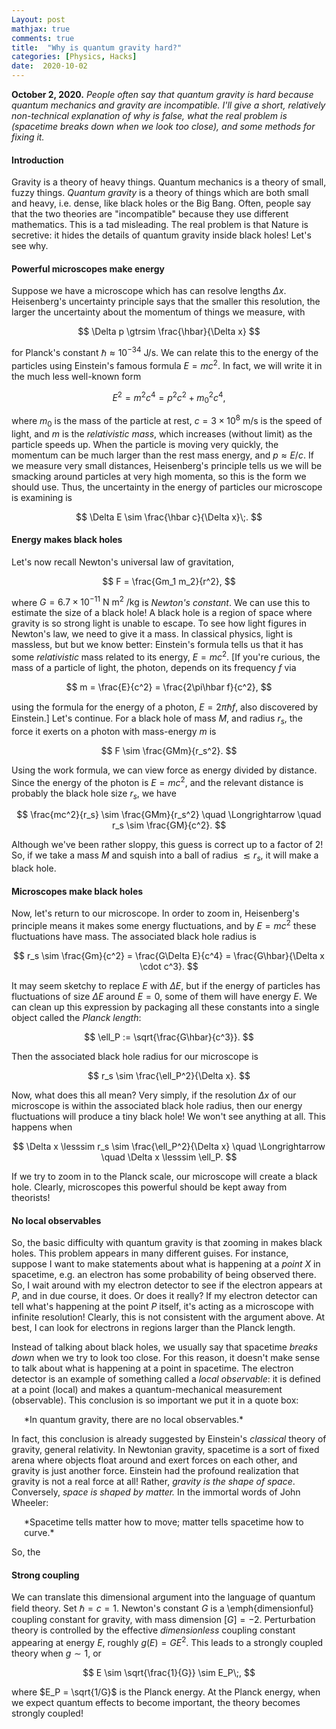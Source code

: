 ```yaml
---
Layout: post
mathjax: true
comments: true
title:  "Why is quantum gravity hard?"
categories: [Physics, Hacks]
date:  2020-10-02
---
```


**October 2, 2020.** *People often say that quantum gravity is hard
  because quantum mechanics and gravity are incompatible. I'll give a
  short, relatively non-technical explanation of why is false, what the real
  problem is (spacetime breaks down when we look too close), and some
  methods for fixing it.*

#### Introduction

Gravity is a theory of heavy things.
Quantum mechanics is a theory of small, fuzzy things.
*Quantum gravity* is a theory of things which are both small and
heavy, i.e. dense, like black holes or the Big Bang.
Often, people say that the two theories are "incompatible" because
they use different mathematics.
This is a tad misleading.
The real problem is that Nature is secretive: it hides the details of
quantum gravity inside black holes!
Let's see why.

#### Powerful microscopes make energy

Suppose we have a microscope which has can resolve lengths $\Delta x$.
Heisenberg's uncertainty principle says that the smaller this
resolution, the larger the uncertainty about the momentum of things we
measure, with

$$
\Delta p \gtrsim \frac{\hbar}{\Delta x}
$$

for Planck's constant $\hbar \approx 10^{-34} \text{ J/s}$.
We can relate this to the energy of the particles using Einstein's
famous formula $E = mc^2$.
In fact, we will write it in the much less well-known form

$$
E^2 = m^2c^4 = p^2c^2 + m_0^2 c^4,
$$

where $m_0$ is the mass of the particle at rest, $c = 3 \times 10^8
\text{ m/s}$ is the speed of light, and $m$ is the *relativistic
mass*, which increases (without limit) as the particle speeds up.
When the particle is moving very quickly, the momentum can be much
larger than the rest mass energy, and $p \approx E/c$.
If we measure very small distances, Heisenberg's principle tells us we
will be smacking around particles at very high momenta, so this is the
form we should use.
Thus, the uncertainty in the energy of particles our microscope is
examining is

$$
\Delta E \sim \frac{\hbar c}{\Delta x}\;.
$$

#### Energy makes black holes

Let's now recall Newton's universal law of gravitation,

$$
F = \frac{Gm_1 m_2}{r^2},
$$

where $G = 6.7\times 10^{-11} \text{ N m}^2\text{ /kg}$ is *Newton's
constant*.
We can use this to estimate the size of a black hole!
A black hole is a region of space where gravity is so strong light
is unable to escape.
To see how light figures in Newton's law, we need to give it a mass.
In classical physics, light is massless, but but we know better: Einstein's
formula tells us that it has some *relativistic* mass related to its
energy, $E = mc^2$.
[If you're curious, the mass of a particle of light, the photon,
depends on its frequency $f$ via

$$
m = \frac{E}{c^2} = \frac{2\pi\hbar f}{c^2},
$$

using the formula for the energy of a photon, $E = 2\pi \hbar f$, also discovered by Einstein.]
Let's continue.
For a black hole of mass $M$, and radius $r_s$, the force it exerts on
a photon with mass-energy $m$ is

$$
F \sim \frac{GMm}{r_s^2}.
$$

Using the work formula, we can view force as energy divided by
distance.
Since the energy of the photon is $E = mc^2$, and the relevant
distance is probably the black hole size $r_s$, we have

$$
\frac{mc^2}{r_s} \sim \frac{GMm}{r_s^2} \quad \Longrightarrow \quad
r_s \sim \frac{GM}{c^2}.
$$

Although we've been rather sloppy, this guess is correct up to a
factor of $2$!
So, if we take a mass $M$ and squish into a ball of radius $\lesssim
r_s$, it will make a black hole.

#### Microscopes make black holes

Now, let's return to our microscope.
In order to zoom in, Heisenberg's principle means it makes some energy
fluctuations, and by $E = mc^2$ these fluctuations have mass.
The associated black hole radius is

$$
r_s \sim \frac{Gm}{c^2} = \frac{G\Delta E}{c^4} = \frac{G\hbar}{\Delta x \cdot c^3}.
$$

It may seem sketchy to replace $E$ with $\Delta E$, but if the energy
of particles has fluctuations of size $\Delta E$ around $E = 0$, some
of them will have energy $E$.
We can clean up this expression by packaging all these constants into
a single object called the *Planck length*:

$$
\ell_P := \sqrt{\frac{G\hbar}{c^3}}.
$$

Then the associated black hole radius for our microscope is

$$
r_s \sim \frac{\ell_P^2}{\Delta x}.
$$

Now, what does this all mean?
Very simply, if the resolution $\Delta x$ of our microscope is within
the associated black hole radius, then our energy fluctuations will
produce a tiny black hole!
We won't see anything at all.
This happens when

$$
\Delta x \lesssim r_s \sim \frac{\ell_P^2}{\Delta x} \quad
\Longrightarrow \quad \Delta x \lesssim \ell_P.
$$

If we try to zoom in to the Planck scale, our microscope will create a
black hole.
Clearly, microscopes this powerful should be kept away from theorists!

#### No local observables

So, the basic difficulty with quantum gravity is that zooming in makes
black holes.
This problem appears in many different guises.
For instance, suppose I want to make statements about what is
happening at a *point* $X$ in spacetime, e.g. an electron has some
probability of being observed there.
So, I wait around with my electron detector to see if the electron
appears at $P$, and in due course, it does.
Or does it really?
If my electron detector can tell what's happening at the point $P$
itself, it's acting as a microscope with infinite resolution!
Clearly, this is not consistent with the argument above.
At best, I can look for electrons in regions larger than the Planck length.

Instead of talking about black holes, we usually say that spacetime
*breaks down* when we try to look too close.
For this reason, it doesn't make sense to talk about what is
happening at a point in spacetime.
The electron detector is an example of something called a *local
observable*: it is defined at a point (local) and makes a
quantum-mechanical measurement (observable).
This conclusion is so important we put it in a quote box:

<span style="padding-left: 20px; display:block">
*In quantum gravity, there are no local observables.*
</span> 

In fact, this conclusion is already suggested by Einstein's
*classical* theory of gravity, general relativity.
In Newtonian gravity, spacetime is a sort of fixed arena where objects
float around and exert forces on each other, and gravity is just another force.
Einstein had the profound realization that gravity is not a real force
at all! Rather, *gravity is the shape of space*.
Conversely, *space is shaped by matter.*
In the immortal words of John Wheeler:

<span style="padding-left: 20px; display:block">
*Spacetime tells matter how to move; matter tells spacetime how to curve.*
</span>

So, the 

#### Strong coupling

We can translate this dimensional argument into the language of
quantum field theory.
Set $\hbar = c = 1$.
Newton's constant $G$ is a \emph{dimensionful} coupling constant for gravity, with mass
dimension $[G] = -2$.
Perturbation theory is controlled by the effective
*dimensionless* coupling constant appearing at energy $E$,
roughly $g(E) = GE^{2}$.
This leads to a strongly coupled theory when $g \sim 1$, or

$$
E \sim \sqrt{\frac{1}{G}} \sim E_P\;,
$$

where $E_P = \sqrt{1/G}$ is the Planck energy.
At the Planck energy, when we expect quantum effects to become
important, the theory becomes strongly coupled!
